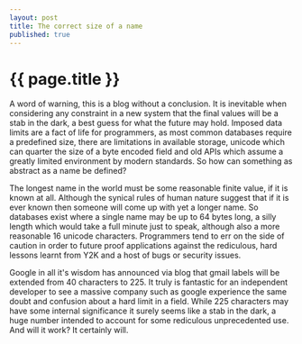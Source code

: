 ```yaml
---
layout: post
title: The correct size of a name
published: true
---
```

# {{ page.title }}
A word of warning, this is a blog without a conclusion. It is inevitable when
considering any constraint in a new system that the final values will be a stab
in the dark, a best guess for what the future may hold. Imposed data limits are a fact of life for programmers, 
as most common databases require a predefined size, there are limitations in 
available storage, unicode which can quarter the size of a byte encoded field and
old APIs which assume a greatly limited environment by modern standards. So how 
can something as abstract as a name be defined?

The longest name in the world must be some reasonable finite value, if it is
known at all. Although the synical rules of human nature suggest that if it is 
ever known then someone will come up with yet a longer name. So databases exist
where a single name may be up to 64 bytes long, a silly length which would take 
a full minute just to speak, although also a more reasonable 16 unicode 
characters. Programmers tend to err on the side of caution in order to future
proof applications against the rediculous, hard lessons learnt from Y2K and
a host of bugs or security issues. 

Google in all it's wisdom has announced via blog that gmail labels will be 
extended from 40 characters to 225. It truly is fantastic for an independent 
developer to see a massive company such as google experience the same 
doubt and confusion about a hard limit in a field. While 225 characters may have
some internal significance it surely seems like a stab in the dark, a huge number
intended to account for some rediculous unprecedented use. And will it work? It
certainly will.



